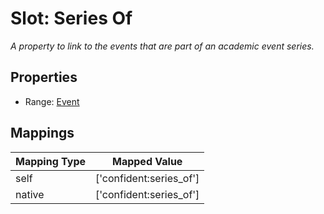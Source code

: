 # Slot: Series Of
_A property to link to the events that are part of an academic event series._



<!-- no inheritance hierarchy -->


## Properties

 * Range: [Event](Event.md)



## Mappings

| Mapping Type | Mapped Value |
| ---  | ---  |
| self | ['confident:series_of'] |
| native | ['confident:series_of'] |






